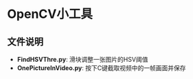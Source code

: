 # OpenCV小工具

## 文件说明
- **FindHSVThre.py**: 滑块调整一张图片的HSV阈值
- **OnePictureInVideo.py**: 按下C键截取视频中的一帧画面并保存